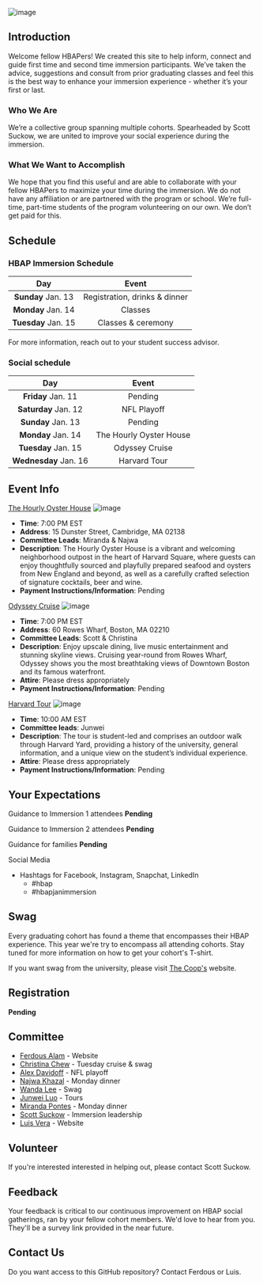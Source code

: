 ![image](https://cdn2.2u.com/content/ce611efa3791400688c60bfd1c797ce0/HBAP-Logo-792x338.png)
## Introduction

Welcome fellow HBAPers! We created this site to help inform, connect and guide first time and second time immersion participants. We’ve taken the advice, suggestions and consult from prior graduating classes and feel this is the best way to enhance your immersion experience - whether it’s your first or last. 

### Who We Are

We’re a collective group spanning multiple cohorts. Spearheaded by Scott Suckow, we are united to improve your social experience during the immersion. 

### What We Want to Accomplish

We hope that you find this useful and are able to collaborate with your fellow HBAPers to maximize your time during the immersion. We do not have any affiliation or are partnered with the program or school. We’re full-time, part-time students of the program volunteering on our own. We don’t get paid for this. 

## Schedule

### HBAP Immersion Schedule

| Day | Event|
| :--------: | :-----------------------------: |
| **Sunday** Jan. 13 | Registration, drinks & dinner|
| **Monday** Jan. 14 | Classes |
| **Tuesday** Jan. 15 | Classes & ceremony|

For more information, reach out to your student success advisor.

### Social schedule

| Day | Event|
| :--------: | :-----------------------------: |
| **Friday** Jan. 11 | Pending |
| **Saturday** Jan. 12 | NFL Playoff |
| **Sunday** Jan. 13 | Pending|
| **Monday** Jan. 14 | The Hourly Oyster House |
| **Tuesday** Jan. 15 | Odyssey Cruise |
| **Wednesday** Jan. 16 | Harvard Tour |

## Event Info

[The Hourly Oyster House](https://www.thehourlycambridge.com)
![image](https://www.thehourlycambridge.com/wp-content/uploads/2016/09/cropped.jpg)
- **Time**: 7:00 PM EST
- **Address**: 15 Dunster Street, Cambridge, MA 02138
- **Committee Leads**: Miranda & Najwa
- **Description**: The Hourly Oyster House is a vibrant and welcoming neighborhood outpost in the heart of Harvard Square, where guests can enjoy thoughtfully sourced and playfully prepared seafood and oysters from New England and beyond, as well as a carefully crafted selection of signature cocktails, beer and wine.
- **Payment Instructions/Information**: Pending

[Odyssey Cruise](https://www.odysseycruises.com/boston)
![image](https://www.odysseycruises.com/website/images/gallery/odyssey-boston-ship/00-Boston-Odyssey-Deck-Shoot-13.jpg)
- **Time**: 7:00 PM EST
- **Address**: 60 Rowes Wharf, Boston, MA 02210
- **Committee Leads**: Scott & Christina
- **Description**: Enjoy upscale dining, live music entertainment and stunning skyline views. Cruising year-round from Rowes Wharf, Odyssey shows you the most breathtaking views of Downtown Boston and its famous waterfront. 
- **Attire**: Please dress appropriately
- **Payment Instructions/Information**: Pending

[Harvard Tour](https://www.harvard.edu/on-campus/visit-harvard/tours)
![image](https://www.harvard.edu/sites/default/files/default_images/harvard-social1200.jpg)
- **Time**: 10:00 AM EST
- **Committee leads**: Junwei
- **Description**: The tour is student-led and comprises an outdoor walk through Harvard Yard, providing a history of the university, general information, and a unique view on the student’s individual experience.
- **Attire**: Please dress appropriately
- **Payment Instructions/Information**: Pending

## Your Expectations

Guidance to Immersion 1 attendees
**Pending**

Guidance to Immersion 2 attendees
**Pending**

Guidance for families
**Pending**

Social Media
- Hashtags for Facebook, Instagram, Snapchat, LinkedIn
  - #hbap
  - #hbapjanimmersion

## Swag

Every graduating cohort has found a theme that encompasses their HBAP experience. This year we're try to encompass all attending cohorts. Stay tuned for more information on how to get your cohort's T-shirt. 

If you want swag from the university, please visit [The Coop's](https://store.thecoop.com/ecomm-collections/harvard-business-analytics-program-887/e/collection/) website. 

## Registration
**Pending**

## Committee 

- [Ferdous Alam](ferdous.alam@mail.analytics.hbs.edu) - Website
- [Christina Chew](christina.chew@mail.analytics.hbs.edu) - Tuesday cruise & swag
- [Alex Davidoff](alex.davidoff@mail.analytics.hbs.edu) - NFL playoff
- [Najwa Khazal](najwa.khazal@mail.analytics.hbs.edu) - Monday dinner
- [Wanda Lee](wanda.lee@mail.analytics.hbs.edu) - Swag
- [Junwei Luo](junwei.luo@mail.analytics.hbs.edu) - Tours
- [Miranda Pontes](miranda.pontes@mail.analytics.hbs.edu) - Monday dinner
- [Scott Suckow](scott.suckow@mail.analytics.hbs.edu) - Immersion leadership
- [Luis Vera](luis.vear@mail.analytics.hbs.edu) - Website

## Volunteer

If you're interested interested in helping out, please contact Scott Suckow. 

## Feedback

Your feedback is critical to our continuous improvement on HBAP social gatherings, ran by your fellow cohort members. We'd love to hear from you. They'll be a survey link provided in the near future. 

## Contact Us

Do you want access to this GitHub repository? Contact Ferdous or Luis. 


